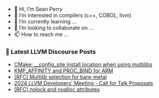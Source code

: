- 👋 Hi, I’m Sean Perry
- 👀 I’m interested in compilers (c++, COBOL, llvm)
- 🌱 I’m currently learning ...
- 💞️ I’m looking to collaborate on ...
- 📫 How to reach me ...

<!---
s66perry/s66perry is a ✨ special ✨ repository because its `README.md` (this file) appears on your GitHub profile.
You can click the Preview link to take a look at your changes.
--->
### 📕 Latest LLVM Discourse Posts

<!-- DISCOURSE-LLVM:START -->
- [CMake: __config_site install location when using multilibs](https://discourse.llvm.org/t/cmake-config-site-install-location-when-using-multilibs/72895#post_4)
- [KMP_AFFINITY and PROC_BIND for ARM](https://discourse.llvm.org/t/kmp-affinity-and-proc-bind-for-arm/80011?page=2#post_28)
- [[RFC] Multilib selection for bare-metal](https://discourse.llvm.org/t/rfc-multilib-selection-for-bare-metal/80505#post_5)
- [2024 LLVM Developers&#39; Meeting - Call for Talk Proposals](https://discourse.llvm.org/t/2024-llvm-developers-meeting-call-for-talk-proposals/80045#post_2)
- [[RFC] nolock and noalloc attributes](https://discourse.llvm.org/t/rfc-nolock-and-noalloc-attributes/76837?page=6#post_106)
<!-- DISCOURSE-LLVM:END -->
